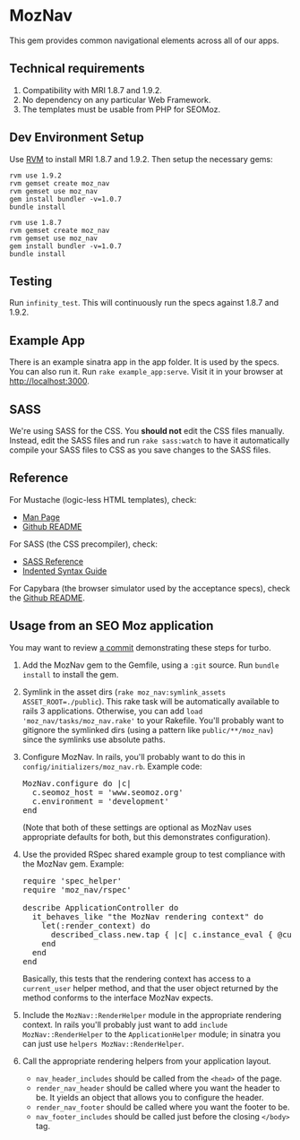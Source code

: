 # MozNav

This gem provides common navigational elements across all of our apps.

## Technical requirements

1. Compatibility with MRI 1.8.7 and 1.9.2.
2. No dependency on any particular Web Framework.
3. The templates must be usable from PHP for SEOMoz.

## Dev Environment Setup

Use [RVM](http://rvm.beginrescueend.com/) to install MRI 1.8.7 and
1.9.2. Then setup the necessary gems:

    rvm use 1.9.2
    rvm gemset create moz_nav
    rvm gemset use moz_nav
    gem install bundler -v=1.0.7
    bundle install

    rvm use 1.8.7
    rvm gemset create moz_nav
    rvm gemset use moz_nav
    gem install bundler -v=1.0.7
    bundle install

## Testing

Run `infinity_test`.  This will continuously run the specs against
1.8.7 and 1.9.2.

## Example App

There is an example sinatra app in the app folder.  It is used by
the specs.  You can also run it.  Run `rake example_app:serve`.
Visit it in your browser at [http://localhost:3000](http://localhost:3000).

## SASS

We're using SASS for the CSS.  You __should not__ edit the CSS files
manually.  Instead, edit the SASS files and run `rake sass:watch` to
have it automatically compile your SASS files to CSS as you save changes
to the SASS files.

## Reference

For Mustache (logic-less HTML templates), check:

* [Man Page](http://mustache.github.com/mustache.5.html)
* [Github README](https://github.com/defunkt/mustache)

For SASS (the CSS precompiler), check:

* [SASS Reference](http://sass-lang.com/docs/yardoc/file.SASS_REFERENCE.html)
* [Indented Syntax Guide](http://sass-lang.com/docs/yardoc/file.INDENTED_SYNTAX.html)

For Capybara (the browser simulator used by the acceptance specs),
check the [Github README](https://github.com/jnicklas/capybara).

## Usage from an SEO Moz application

You may want to review [a commit](https://github.com/seomoz/cmoz/commit/25485a1d2935e817f9bcaba4d154299bcc26dc02)
demonstrating these steps for turbo.

1. Add the MozNav gem to the Gemfile, using a `:git` source.  Run `bundle
   install` to install the gem.
2. Symlink in the asset dirs (`rake moz_nav:symlink_assets
   ASSET_ROOT=./public`).  This rake task will be automatically available
   to rails 3 applications.  Otherwise, you can add `load 'moz_nav/tasks/moz_nav.rake'`
   to your Rakefile.  You'll probably want to gitignore the symlinked dirs
   (using a pattern like `public/**/moz_nav`) since the symlinks use
   absolute paths.
3. Configure MozNav.  In rails, you'll probably want to do this in
   `config/initializers/moz_nav.rb`.  Example code:

   <pre>
   MozNav.configure do |c|
     c.seomoz_host = 'www.seomoz.org'
     c.environment = 'development'
   end
   </pre>

   (Note that both of these settings are optional as MozNav uses
   appropriate defaults for both, but this demonstrates configuration).

4. Use the provided RSpec shared example group to test compliance with
   the MozNav gem.  Example:

   <pre>
   require 'spec_helper'
   require 'moz_nav/rspec'

   describe ApplicationController do
     it_behaves_like "the MozNav rendering context" do
       let(:render_context) do
         described_class.new.tap { |c| c.instance_eval { @current_user = Factory.create(:pro_user) } }
       end
     end
   end
   </pre>

   Basically, this tests that the rendering context has access to a
   `current_user` helper method, and that the user object returned by
   the method conforms to the interface MozNav expects.
5. Include the `MozNav::RenderHelper` module in the appropriate
   rendering context.  In rails you'll probably just want to add
   `include MozNav::RenderHelper` to the `ApplicationHelper` module;
   in sinatra you can just use `helpers MozNav::RenderHelper`.
6. Call the appropriate rendering helpers from your application layout.
    * `nav_header_includes` should be called from the `<head>` of the
      page.
    * `render_nav_header` should be called where you want the header
      to be.  It yields an object that allows you to configure the
      header.
    * `render_nav_footer` should be called where you want the footer
      to be.
    * `nav_footer_includes` should be called just before the closing
      `</body>` tag.

